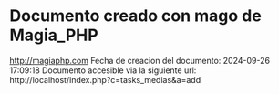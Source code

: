 # Documento creado con mago de Magia_PHP 
http://magiaphp.com 
Fecha de creacion del documento: 2024-09-26 17:09:18 
Documento accesible via la siguiente url:  
http://localhost/index.php?c=tasks_medias&a=add 


